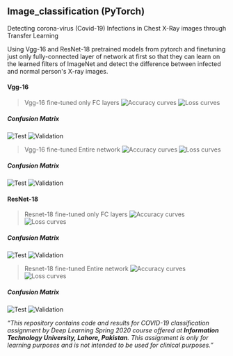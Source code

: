 ## Image_classification (PyTorch)

Detecting corona-virus (Covid-19) Infections in Chest X-Ray images through Transfer Learning

Using Vgg-16 and ResNet-18 pretrained models from pytorch and finetuning just only fully-connected layer of network at first so that they can learn on the learned filters of ImageNet and detect the difference between infected and normal person\'s X\-ray images. 

#### Vgg-16
> Vgg-16 fine-tuned only FC layers
![Accuracy curves](/Accuracy_Loss/vgg_fc_acc.png) ![Loss curves](/Accuracy_Loss/vgg_fc_loss.png)

##### Confusion Matrix
![Test](/ConfusionMatrix/Only_FC/vggCM_test.png) ![Validation](/ConfusionMatrix/Only_FC/vggCM_val.png)


> Vgg-16 fine-tuned Entire network
![Accuracy curves](/Accuracy_Loss/vgg_Ent_acc.png)  ![Loss curves](/Accuracy_Loss/vgg_Ent_loss.png)

##### Confusion Matrix
![Test](/ConfusionMatrix/Entire/vggCM_test.png) ![Validation](/ConfusionMatrix/Entire/vggCM_val.png)


#### ResNet-18
> Resnet-18 fine-tuned only FC layers
![Accuracy curves](/Accuracy_Loss/resnet_fc_acc.png)  ![Loss curves](/Accuracy_Loss/resnet_fc_loss.png)

##### Confusion Matrix
![Test](/ConfusionMatrix/Only_FC/resnetCM_test.png) ![Validation](/ConfusionMatrix/Only_FC/resnetCM_val.png)


> Resnet-18 fine-tuned Entire network
![Accuracy curves](/Accuracy_Loss/resnet_Ent_acc.png)  ![Loss curves](/Accuracy_Loss/resnet_Ent_loss.png)

##### Confusion Matrix
![Test](/ConfusionMatrix/Entire/resnetCM_test.png) ![Validation](/ConfusionMatrix/Entire/resnetCM_val.png)





_“This repository contains code and results for COVID-19 classification assignment by Deep Learning Spring 2020 course offered at **Information Technology University, Lahore, Pakistan**. This assignment is only for learning purposes and is not intended to be used for clinical purposes.”_
